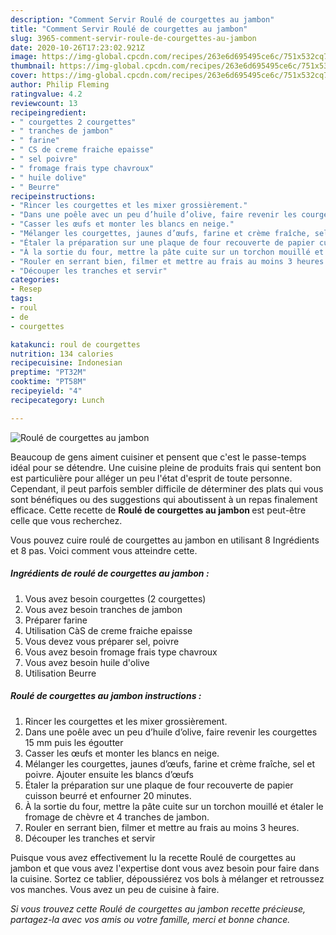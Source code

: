 ```yaml
---
description: "Comment Servir Roulé de courgettes au jambon"
title: "Comment Servir Roulé de courgettes au jambon"
slug: 3965-comment-servir-roule-de-courgettes-au-jambon
date: 2020-10-26T17:23:02.921Z
image: https://img-global.cpcdn.com/recipes/263e6d695495ce6c/751x532cq70/roule-de-courgettes-au-jambon-photo-principale-de-la-recette.jpg
thumbnail: https://img-global.cpcdn.com/recipes/263e6d695495ce6c/751x532cq70/roule-de-courgettes-au-jambon-photo-principale-de-la-recette.jpg
cover: https://img-global.cpcdn.com/recipes/263e6d695495ce6c/751x532cq70/roule-de-courgettes-au-jambon-photo-principale-de-la-recette.jpg
author: Philip Fleming
ratingvalue: 4.2
reviewcount: 13
recipeingredient:
- " courgettes 2 courgettes"
- " tranches de jambon"
- " farine"
- " CS de creme fraiche epaisse"
- " sel poivre"
- " fromage frais type chavroux"
- " huile dolive"
- " Beurre"
recipeinstructions:
- "Rincer les courgettes et les mixer grossièrement."
- "Dans une poêle avec un peu d’huile d’olive, faire revenir les courgettes 15 mm puis les égoutter"
- "Casser les œufs et monter les blancs en neige."
- "Mélanger les courgettes, jaunes d’œufs, farine et crème fraîche, sel et poivre. Ajouter ensuite les blancs d’œufs"
- "Étaler la préparation sur une plaque de four recouverte de papier cuisson beurré et enfourner 20 minutes."
- "À la sortie du four, mettre la pâte cuite sur un torchon mouillé et étaler le fromage de chèvre et 4 tranches de jambon."
- "Rouler en serrant bien, filmer et mettre au frais au moins 3 heures."
- "Découper les tranches et servir"
categories:
- Resep
tags:
- roul
- de
- courgettes

katakunci: roul de courgettes 
nutrition: 134 calories
recipecuisine: Indonesian
preptime: "PT32M"
cooktime: "PT58M"
recipeyield: "4"
recipecategory: Lunch

---
```



![Roulé de courgettes au jambon](https://img-global.cpcdn.com/recipes/263e6d695495ce6c/751x532cq70/roule-de-courgettes-au-jambon-photo-principale-de-la-recette.jpg)

Beaucoup de gens aiment cuisiner et pensent que c'est le passe-temps idéal pour se détendre. Une cuisine pleine de produits frais qui sentent bon est particulière pour alléger un peu l'état d'esprit de toute personne. Cependant, il peut parfois sembler difficile de déterminer des plats qui vous sont bénéfiques ou des suggestions qui aboutissent à un repas finalement efficace. Cette recette de <strong> Roulé de courgettes au jambon </strong> est peut-être celle que vous recherchez.

<!--inarticleads1-->

Vous pouvez cuire roulé de courgettes au jambon en utilisant 8 Ingrédients et 8 pas. Voici comment vous atteindre cette.

##### Ingrédients de roulé de courgettes au jambon :

1. Vous avez besoin  courgettes (2 courgettes)
1. Vous avez besoin  tranches de jambon
1. Préparer  farine
1. Utilisation  CàS de creme fraiche epaisse
1. Vous devez vous préparer  sel, poivre
1. Vous avez besoin  fromage frais type chavroux
1. Vous avez besoin  huile d&#39;olive
1. Utilisation  Beurre




<!--inarticleads2-->

##### Roulé de courgettes au jambon instructions :

1. Rincer les courgettes et les mixer grossièrement.
1. Dans une poêle avec un peu d’huile d’olive, faire revenir les courgettes 15 mm puis les égoutter
1. Casser les œufs et monter les blancs en neige.
1. Mélanger les courgettes, jaunes d’œufs, farine et crème fraîche, sel et poivre. Ajouter ensuite les blancs d’œufs
1. Étaler la préparation sur une plaque de four recouverte de papier cuisson beurré et enfourner 20 minutes.
1. À la sortie du four, mettre la pâte cuite sur un torchon mouillé et étaler le fromage de chèvre et 4 tranches de jambon.
1. Rouler en serrant bien, filmer et mettre au frais au moins 3 heures.
1. Découper les tranches et servir




<!--inarticleads1-->

<p>
Puisque vous avez effectivement lu la recette Roulé de courgettes au jambon et que vous avez l'expertise dont vous avez besoin pour faire dans la cuisine. Sortez ce tablier, dépoussiérez vos bols à mélanger et retroussez vos manches. Vous avez un peu de cuisine à faire.
</p>

<p>
<i>Si vous trouvez cette Roulé de courgettes au jambon recette précieuse, partagez-la avec vos amis ou votre famille, merci et bonne chance.</i>
</p>
